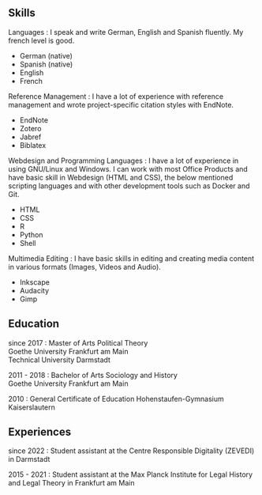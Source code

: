 ## Skills

Languages
:   I speak and write German, English and Spanish fluently. My french level is good.

- German (native)
- Spanish (native)
- English
- French

Reference Management
:   I have a lot of experience with reference management and wrote project-specific citation styles with EndNote.

- EndNote
- Zotero
- Jabref
- Biblatex

Webdesign and Programming Languages
:   I have a lot of experience in using GNU/Linux and Windows. I can work with most Office Products and have basic skill in Webdesign (HTML and CSS), the below mentioned scripting languages and with other development tools such as Docker and Git.

- HTML
- CSS
- R 
- Python
- Shell

Multimedia Editing
:   I have basic skills in editing and creating media content in various formats (Images, Videos and Audio).

- Inkscape
- Audacity
- Gimp

## Education

since 2017
:   Master of Arts Political Theory\
    Goethe University Frankfurt am Main\
    Technical University Darmstadt

2011 - 2018
:   Bachelor of Arts Sociology and History\
    Goethe University Frankfurt am Main
      
2010
:   General Certificate of Education Hohenstaufen-Gymnasium Kaiserslautern

## Experiences

since 2022
:   Student assistant at the Centre Responsible Digitality (ZEVEDI) in Darmstadt

2015 - 2021
:   Student assistant at the Max Planck Institute for Legal History and Legal Theory in Frankfurt am Main
